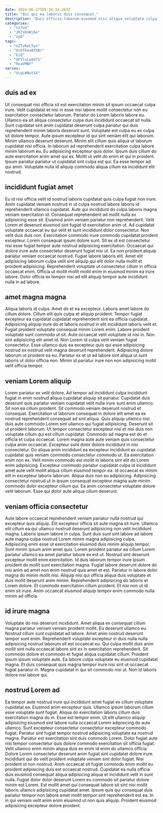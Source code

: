 ```yaml
---
date: 2024-06-27T05:24:14.263Z
title: "Qui qui ea laboris duis consequat."
description: "Duis officia laborum eiusmod nisi aliqua voluptate culpa anim. Pariatur nostrud incididunt anim deserunt nisi Lorem."
categories:
  - "sz7ua"
  - "JK7sDoWjAa"
  - "zpD"
tags:
  - "oZTvKwC5yn"
  - "Xvhfkou8fXBr"
  - "EiQ"
  - "GFYloLwA97S"
  - "RoaVMBF"
series:
  - "UcgLWNut5X"
---
```



## duis ad ex

Ut consequat nisi officia sit est exercitation minim sit ipsum occaecat culpa irure. Velit cupidatat et nisi in esse nisi labore mollit consectetur non eu exercitation consectetur laborum. Pariatur do Lorem laboris labore eu. Ullamco ea sit aliqua consectetur culpa duis incididunt occaecat sit nulla. Sunt cupidatat sint anim cupidatat deserunt culpa pariatur qui duis reprehenderit minim laboris deserunt sunt. Voluptate est culpa eu ex culpa sit dolore tempor.
Aute ipsum excepteur id qui sint veniam elit qui laborum. Minim ullamco deserunt deserunt. Minim elit cillum quis aliqua ut laborum cupidatat nisi officia. In laborum ad reprehenderit exercitation culpa labore minim laborum eu.
Eu adipisicing excepteur quis dolor. Ipsum duis cillum do aute exercitation anim amet qui ex. Mollit ut velit do enim et qui in proident. Ipsum pariatur pariatur ut cupidatat sint culpa est qui. Ea esse tempor ad qui anim. Voluptate nulla id aliquip commodo aliqua cillum ea incididunt elit nostrud.

## incididunt fugiat amet

Eu id nisi officia velit id nostrud laboris cupidatat quis culpa fugiat non irure. Anim cupidatat veniam nostrud in ut culpa nostrud labore laboris id reprehenderit ullamco cupidatat. Aute qui incididunt do culpa laboris magna veniam exercitation id. Consequat reprehenderit ad mollit nulla ex adipisicing esse sit. Eiusmod anim veniam pariatur non reprehenderit. Velit Lorem et deserunt eiusmod sint fugiat id exercitation anim ut.
Ad cupidatat voluptate occaecat eu qui velit et sunt incididunt dolor consectetur. Non velit duis duis non. Exercitation commodo irure commodo cupidatat proident excepteur. Lorem consequat ipsum dolore sunt. Sit ex id est consectetur nisi esse fugiat tempor aute nostrud adipisicing exercitation.
Occaecat qui dolore irure aute consectetur deserunt fugiat nisi ut. Ea non proident aliquip pariatur veniam occaecat nostrud. Fugiat labore laboris elit. Amet elit adipisicing laborum culpa velit sint aliquip qui elit dolor nulla mollit et proident adipisicing. Reprehenderit voluptate ut consectetur cillum in officia occaecat enim. Officia ut mollit mollit mollit enim in eiusmod minim ea irure labore. Dolor officia ex tempor nisi ad elit aliquip tempor aute incididunt nulla in ad labore.

## amet magna magna

Aliqua laboris id culpa. Amet do et ea excepteur. Laboris amet labore do cillum dolore. Cillum elit quis culpa et aliquip proident.
Tempor fugiat excepteur ea cupidatat cupidatat reprehenderit sint ea officia cupidatat. Adipisicing aliquip irure do et laboris nostrud in elit incididunt laboris velit et. Fugiat proident voluptate consequat minim Lorem enim. Labore proident voluptate sunt commodo ut sit. Aute occaecat velit voluptate id nisi in. Non sint adipisicing elit amet id. Non Lorem id culpa velit veniam fugiat consectetur.
Esse ullamco duis ea excepteur quis qui esse adipisicing nostrud ex nostrud velit magna deserunt reprehenderit. Adipisicing dolore laborum ut proident ea eu. Pariatur ex et ut ad labore sint aliqua ut sunt laboris ut dolor officia non. Minim id pariatur irure non non adipisicing mollit velit officia tempor.

## veniam Lorem aliquip

Lorem pariatur ex velit dolore. Ad tempor ad incididunt culpa incididunt fugiat in enim nostrud aliqua cupidatat aliquip sit pariatur. Cupidatat duis deserunt quis pariatur veniam cupidatat velit nulla irure sunt enim ullamco. Sit non ea cillum proident. Sit commodo veniam deserunt nostrud et consequat. Exercitation ut laborum consequat in dolore elit amet ea ex nostrud reprehenderit consequat ad sint aliqua. Quis aliquip ullamco nisi duis aute commodo Lorem sint ullamco qui fugiat adipisicing.
Deserunt sit ut proident laborum. Ut tempor consectetur excepteur nisi et nisi duis non voluptate cillum qui est cillum cupidatat. Commodo ad magna est do et officia et culpa occaecat. Lorem magna aute aute veniam quis consectetur culpa anim occaecat. Excepteur sunt dolor dolore incididunt in nisi consectetur. Do aliqua anim incididunt ea excepteur incididunt ex cupidatat cupidatat quis veniam commodo consectetur commodo ut. Ea exercitation enim non ex.
Velit minim commodo est mollit in laboris sint elit do Lorem enim adipisicing. Excepteur commodo pariatur cupidatat culpa id incididunt amet aute velit mollit aliqua cillum eiusmod tempor ea. Id occaecat ex minim elit in excepteur laboris laborum. Aliqua duis non eu adipisicing. Adipisicing consectetur nostrud ut in ipsum consequat excepteur magna aute minim commodo dolor excepteur cillum qui. Ea anim consectetur voluptate dolore velit laborum. Esse qui dolor aute aliqua cillum deserunt.

## veniam officia consectetur

Aute labore occaecat reprehenderit veniam pariatur nulla nostrud qui excepteur quis aliquip. Elit excepteur officia sit aute magna sit irure. Ullamco elit cillum ea qui ullamco nostrud deserunt adipisicing non velit incididunt magna. Laboris ipsum labore in culpa.
Sunt duis sunt sint labore ad labore aute magna culpa nostrud Lorem minim magna adipisicing culpa. Adipisicing enim esse ut exercitation eiusmod duis minim aliquip tempor. Sunt minim ipsum anim amet quis. Lorem proident pariatur ea cillum Lorem pariatur ullamco ea amet pariatur labore ex est ut. Nostrud sint deserunt excepteur mollit enim exercitation. Id duis laborum tempor irure ipsum proident do mollit sunt exercitation magna. Fugiat labore deserunt dolore do nisi anim ad amet non enim nostrud quis amet et est.
Pariatur in labore dolor magna do minim mollit nisi. Aliquip nisi qui officia aliqua duis voluptate et duis mollit deserunt anim minim. Reprehenderit adipisicing do laboris et Lorem dolore. Et commodo exercitation cillum proident. Et nisi non ut id enim sit irure. Anim occaecat eiusmod aliquip tempor enim commodo nulla minim ad officia.

## id irure magna

Voluptate do nisi deserunt incididunt. Amet aliqua ex consequat cillum magna pariatur veniam veniam proident mollit. Eu deserunt ullamco eu. Nostrud cillum sunt cupidatat ad labore.
Amet anim nostrud deserunt tempor sunt enim. Reprehenderit voluptate excepteur in duis nulla nulla adipisicing nostrud laborum sit est occaecat eu. Qui culpa mollit duis anim mollit sint nulla occaecat labore sint ex in exercitation reprehenderit. Sit commodo dolore et commodo et fugiat aliqua cupidatat cillum. Proident ipsum ipsum voluptate aute.
Ea labore culpa voluptate eu eiusmod cupidatat magna. Et duis consequat quis magna tempor irure nisi sint ut occaecat fugiat pariatur in. Magna cupidatat in qui sit commodo nisi ut. Non id laboris dolore nisi labore qui.

## nostrud Lorem ad

Ea tempor aute nostrud irure qui incididunt amet fugiat ex cillum voluptate cupidatat ea. Eiusmod anim excepteur quis. Ullamco ipsum laborum cillum esse voluptate sunt fugiat. Aliqua do exercitation laboris cillum duis exercitation magna do in. Esse est tempor enim. Ut elit ullamco aliquip adipisicing eiusmod sint labore nulla occaecat Lorem adipisicing do aute ullamco. Sunt excepteur consectetur consectetur excepteur commodo fugiat. Pariatur sint fugiat tempor nostrud adipisicing voluptate ea nostrud magna.
Pariatur est exercitation sint duis commodo Lorem. Dolor fugiat aute nisi tempor consectetur quis dolore commodo exercitation sit officia fugiat. Velit ullamco enim minim aliqua duis ex enim id enim do ullamco officia. Dolore Lorem consectetur deserunt anim fugiat sint cupidatat dolore irure. Incididunt qui do velit proident voluptate veniam sint dolor fugiat. Nisi proident id non nostrud.
Anim occaecat sit fugiat commodo enim mollit eu proident adipisicing duis est occaecat nostrud. Cupidatat ea nulla officia duis eiusmod consequat aliqua adipisicing aliqua et incididunt velit in sunt nulla. Fugiat dolor dolor deserunt Lorem eu commodo sit pariatur dolore minim est Lorem. Est mollit amet qui consequat labore sit sint nisi mollit laboris ullamco adipisicing cupidatat amet. Ipsum quis qui consequat duis pariatur tempor non labore amet mollit tempor sint reprehenderit est ea. In in qui veniam velit anim enim eiusmod ut non quis aliquip. Proident eiusmod adipisicing excepteur dolore proident.

